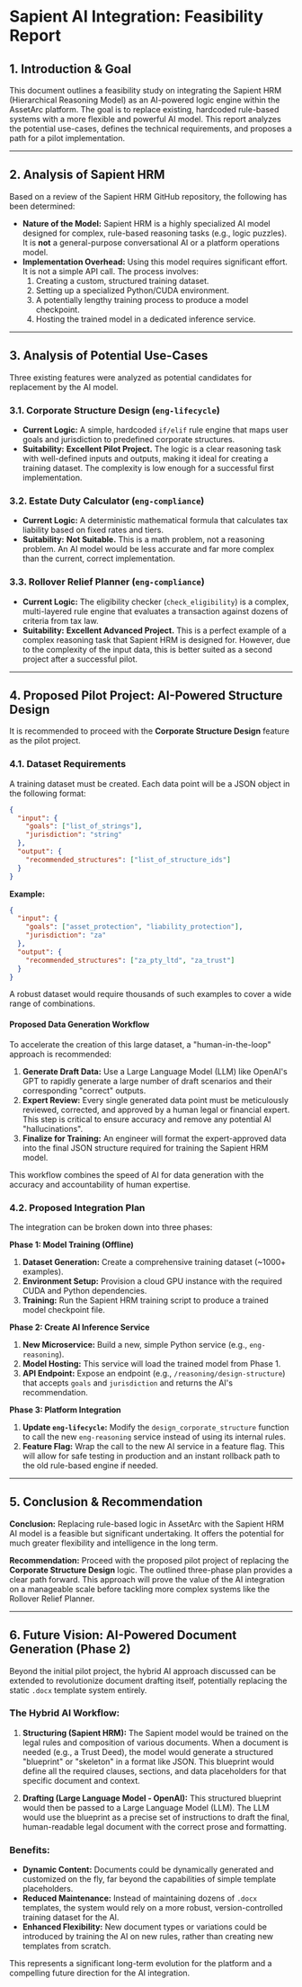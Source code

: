 # Sapient AI Integration: Feasibility Report

## 1. Introduction & Goal

This document outlines a feasibility study on integrating the Sapient HRM (Hierarchical Reasoning Model) as an AI-powered logic engine within the AssetArc platform. The goal is to replace existing, hardcoded rule-based systems with a more flexible and powerful AI model. This report analyzes the potential use-cases, defines the technical requirements, and proposes a path for a pilot implementation.

---

## 2. Analysis of Sapient HRM

Based on a review of the Sapient HRM GitHub repository, the following has been determined:

*   **Nature of the Model:** Sapient HRM is a highly specialized AI model designed for complex, rule-based reasoning tasks (e.g., logic puzzles). It is **not** a general-purpose conversational AI or a platform operations model.
*   **Implementation Overhead:** Using this model requires significant effort. It is not a simple API call. The process involves:
    1.  Creating a custom, structured training dataset.
    2.  Setting up a specialized Python/CUDA environment.
    3.  A potentially lengthy training process to produce a model checkpoint.
    4.  Hosting the trained model in a dedicated inference service.

---

## 3. Analysis of Potential Use-Cases

Three existing features were analyzed as potential candidates for replacement by the AI model.

### 3.1. Corporate Structure Design (`eng-lifecycle`)
*   **Current Logic:** A simple, hardcoded `if/elif` rule engine that maps user goals and jurisdiction to predefined corporate structures.
*   **Suitability:** **Excellent Pilot Project.** The logic is a clear reasoning task with well-defined inputs and outputs, making it ideal for creating a training dataset. The complexity is low enough for a successful first implementation.

### 3.2. Estate Duty Calculator (`eng-compliance`)
*   **Current Logic:** A deterministic mathematical formula that calculates tax liability based on fixed rates and tiers.
*   **Suitability:** **Not Suitable.** This is a math problem, not a reasoning problem. An AI model would be less accurate and far more complex than the current, correct implementation.

### 3.3. Rollover Relief Planner (`eng-compliance`)
*   **Current Logic:** The eligibility checker (`check_eligibility`) is a complex, multi-layered rule engine that evaluates a transaction against dozens of criteria from tax law.
*   **Suitability:** **Excellent Advanced Project.** This is a perfect example of a complex reasoning task that Sapient HRM is designed for. However, due to the complexity of the input data, this is better suited as a second project after a successful pilot.

---

## 4. Proposed Pilot Project: AI-Powered Structure Design

It is recommended to proceed with the **Corporate Structure Design** feature as the pilot project.

### 4.1. Dataset Requirements

A training dataset must be created. Each data point will be a JSON object in the following format:

```json
{
  "input": {
    "goals": ["list_of_strings"],
    "jurisdiction": "string"
  },
  "output": {
    "recommended_structures": ["list_of_structure_ids"]
  }
}
```
**Example:**
```json
{
  "input": {
    "goals": ["asset_protection", "liability_protection"],
    "jurisdiction": "za"
  },
  "output": {
    "recommended_structures": ["za_pty_ltd", "za_trust"]
  }
}
```
A robust dataset would require thousands of such examples to cover a wide range of combinations.

#### Proposed Data Generation Workflow

To accelerate the creation of this large dataset, a "human-in-the-loop" approach is recommended:

1.  **Generate Draft Data:** Use a Large Language Model (LLM) like OpenAI's GPT to rapidly generate a large number of draft scenarios and their corresponding "correct" outputs.
2.  **Expert Review:** Every single generated data point must be meticulously reviewed, corrected, and approved by a human legal or financial expert. This step is critical to ensure accuracy and remove any potential AI "hallucinations".
3.  **Finalize for Training:** An engineer will format the expert-approved data into the final JSON structure required for training the Sapient HRM model.

This workflow combines the speed of AI for data generation with the accuracy and accountability of human expertise.

### 4.2. Proposed Integration Plan

The integration can be broken down into three phases:

**Phase 1: Model Training (Offline)**
1.  **Dataset Generation:** Create a comprehensive training dataset (~1000+ examples).
2.  **Environment Setup:** Provision a cloud GPU instance with the required CUDA and Python dependencies.
3.  **Training:** Run the Sapient HRM training script to produce a trained model checkpoint file.

**Phase 2: Create AI Inference Service**
1.  **New Microservice:** Build a new, simple Python service (e.g., `eng-reasoning`).
2.  **Model Hosting:** This service will load the trained model from Phase 1.
3.  **API Endpoint:** Expose an endpoint (e.g., `/reasoning/design-structure`) that accepts `goals` and `jurisdiction` and returns the AI's recommendation.

**Phase 3: Platform Integration**
1.  **Update `eng-lifecycle`:** Modify the `design_corporate_structure` function to call the new `eng-reasoning` service instead of using its internal rules.
2.  **Feature Flag:** Wrap the call to the new AI service in a feature flag. This will allow for safe testing in production and an instant rollback path to the old rule-based engine if needed.

---

## 5. Conclusion & Recommendation

**Conclusion:** Replacing rule-based logic in AssetArc with the Sapient HRM AI model is a feasible but significant undertaking. It offers the potential for much greater flexibility and intelligence in the long term.

**Recommendation:** Proceed with the proposed pilot project of replacing the **Corporate Structure Design** logic. The outlined three-phase plan provides a clear path forward. This approach will prove the value of the AI integration on a manageable scale before tackling more complex systems like the Rollover Relief Planner.

---

## 6. Future Vision: AI-Powered Document Generation (Phase 2)

Beyond the initial pilot project, the hybrid AI approach discussed can be extended to revolutionize document drafting itself, potentially replacing the static `.docx` template system entirely.

### The Hybrid AI Workflow:

1.  **Structuring (Sapient HRM):** The Sapient model would be trained on the legal rules and composition of various documents. When a document is needed (e.g., a Trust Deed), the model would generate a structured "blueprint" or "skeleton" in a format like JSON. This blueprint would define all the required clauses, sections, and data placeholders for that specific document and context.

2.  **Drafting (Large Language Model - OpenAI):** This structured blueprint would then be passed to a Large Language Model (LLM). The LLM would use the blueprint as a precise set of instructions to draft the final, human-readable legal document with the correct prose and formatting.

### Benefits:

*   **Dynamic Content:** Documents could be dynamically generated and customized on the fly, far beyond the capabilities of simple template placeholders.
*   **Reduced Maintenance:** Instead of maintaining dozens of `.docx` templates, the system would rely on a more robust, version-controlled training dataset for the AI.
*   **Enhanced Flexibility:** New document types or variations could be introduced by training the AI on new rules, rather than creating new templates from scratch.

This represents a significant long-term evolution for the platform and a compelling future direction for the AI integration.
